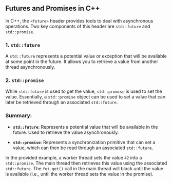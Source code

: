 ## Futures and Promises in C++

In C++, the `<future>` header provides tools to deal with asynchronous operations. Two key components of this header are `std::future` and `std::promise`.

### 1. `std::future`

A `std::future` represents a potential value or exception that will be available at some point in the future. It allows you to retrieve a value from another thread asynchronously.

### 2. `std::promise`

While `std::future` is used to get the value, `std::promise` is used to set the value. Essentially, a `std::promise` object can be used to set a value that can later be retrieved through an associated `std::future`.

### Summary:

- **`std::future`**: Represents a potential value that will be available in the future. Used to retrieve the value asynchronously.

- **`std::promise`**: Represents a synchronization primitive that can set a value, which can then be read through an associated `std::future`.

In the provided example, a worker thread sets the value `42` into a `std::promise`. The main thread then retrieves this value using the associated `std::future`. The `fut.get()` call in the main thread will block until the value is available (i.e., until the worker thread sets the value in the promise).
